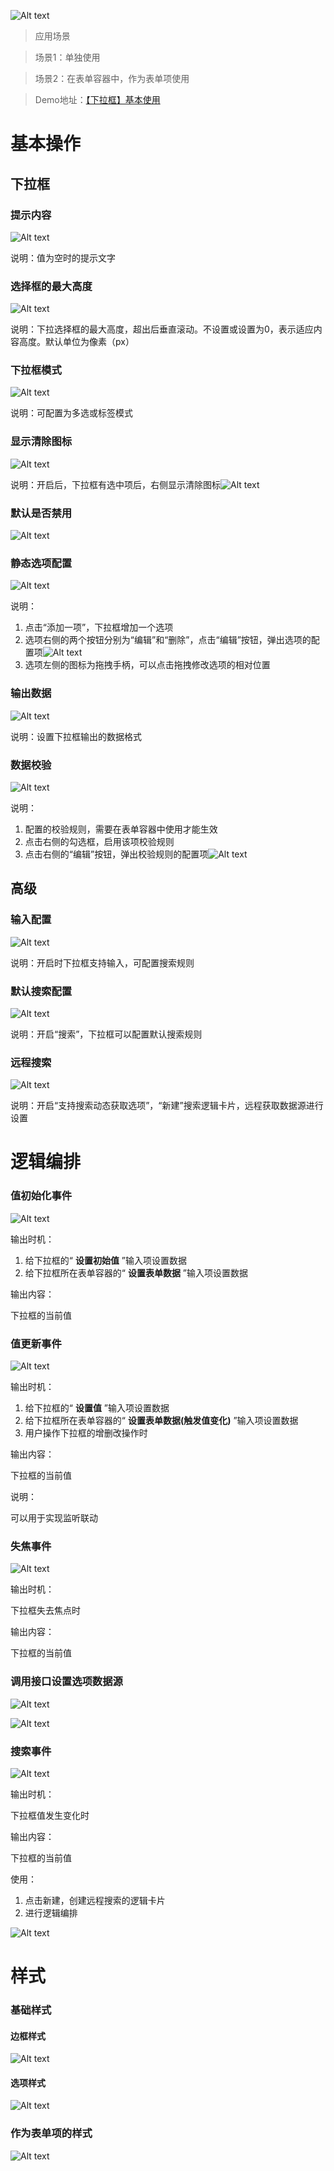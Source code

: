 ![Alt text](img/image.png)

  

> 应用场景

> 场景1：单独使用

> 场景2：在表单容器中，作为表单项使用

> Demo地址：[【下拉框】基本使用](https://my.mybricks.world/mybricks-pc-page/index.html?id=470800851554373)

# 基本操作

## 下拉框

### 提示内容

![Alt text](img/image-1.png)

说明：值为空时的提示文字

  

### 选择框的最大高度

![Alt text](img/image-2.png)

说明：下拉选择框的最大高度，超出后垂直滚动。不设置或设置为0，表示适应内容高度。默认单位为像素（px）

  

### 下拉框模式

![Alt text](img/image-3.png)

说明：可配置为多选或标签模式

  

### 显示清除图标

![Alt text](img/image-4.png)

说明：开启后，下拉框有选中项后，右侧显示清除图标![Alt text](img/image-5.png)

  

### 默认是否禁用

![Alt text](img/image-6.png)

  

### 静态选项配置

![Alt text](img/image-7.png)

说明：

1.  点击“添加一项”，下拉框增加一个选项
2.  选项右侧的两个按钮分别为“编辑”和“删除”，点击“编辑”按钮，弹出选项的配置项![Alt text](img/image-8.png)
3.  选项左侧的图标为拖拽手柄，可以点击拖拽修改选项的相对位置

  

### 输出数据

![Alt text](img/image-9.png)

说明：设置下拉框输出的数据格式

  

### 数据校验

![Alt text](img/image-10.png)

说明：

1.  配置的校验规则，需要在表单容器中使用才能生效
2.  点击右侧的勾选框，启用该项校验规则
3.  点击右侧的“编辑”按钮，弹出校验规则的配置项![Alt text](img/image-11.png)

## 高级

### 输入配置

![Alt text](img/image-12.png)

说明：开启时下拉框支持输入，可配置搜索规则

  

### 默认搜索配置

![Alt text](img/image-13.png)

说明：开启“搜索”，下拉框可以配置默认搜索规则

  

### 远程搜索

![Alt text](img/image-14.png)

说明：开启“支持搜索动态获取选项”，“新建”搜索逻辑卡片，远程获取数据源进行设置

  
  

# 逻辑编排

### 值初始化事件

![Alt text](img/image-15.png)

输出时机：

1.  给下拉框的“ **设置初始值** ”输入项设置数据
2.  给下拉框所在表单容器的“ **设置表单数据** ”输入项设置数据

输出内容：

下拉框的当前值

  

### 值更新事件

![Alt text](img/image-16.png)

输出时机：

1.  给下拉框的“ **设置值** ”输入项设置数据
2.  给下拉框所在表单容器的“ **设置表单数据(触发值变化)** ”输入项设置数据
3.  用户操作下拉框的增删改操作时

输出内容：

下拉框的当前值

说明：

可以用于实现监听联动

  

### 失焦事件

![Alt text](img/image-17.png)

输出时机：

下拉框失去焦点时

输出内容：

下拉框的当前值

  

### 调用接口设置选项数据源

![Alt text](img/image-18.png)

![Alt text](img/image-19.png)

  

### 搜索事件

![Alt text](img/image-20.png)

输出时机：

下拉框值发生变化时

输出内容：

下拉框的当前值

使用：

1.  点击新建，创建远程搜索的逻辑卡片
2.  进行逻辑编排

![Alt text](img/image-21.png)

  
  

# 样式

### 基础样式

#### 边框样式

![Alt text](img/image-22.png)

#### 选项样式

![Alt text](img/image-23.png)

  

### 作为表单项的样式

![Alt text](img/image-24.png)